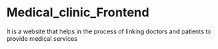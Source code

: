 # Medical_clinic_Frontend
It is a website that helps in the process of linking doctors and patients to provide medical services
